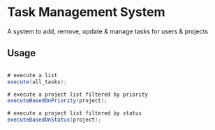 # Task Management System

A system to add, remove, update & manage tasks for users & projects

## Usage

```java

# execute a list
execute(all_tasks);

# execute a project list filtered by priority
executeBasedOnPriority(project);

# execute a project list filtered by status
executeBasedOnStatus(project);

```


